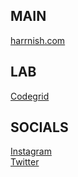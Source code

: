 ## MAIN

[harrnish.com](https://harrnish.com)

## LAB

[Codegrid](https://www.youtube.com/channel/UC7pVho4O31FyfQsZdXWejEw/)

## SOCIALS

[Instagram](https://www.instagram.com/harrnish)  
[Twitter](https://twitter.com/harrnish)  
